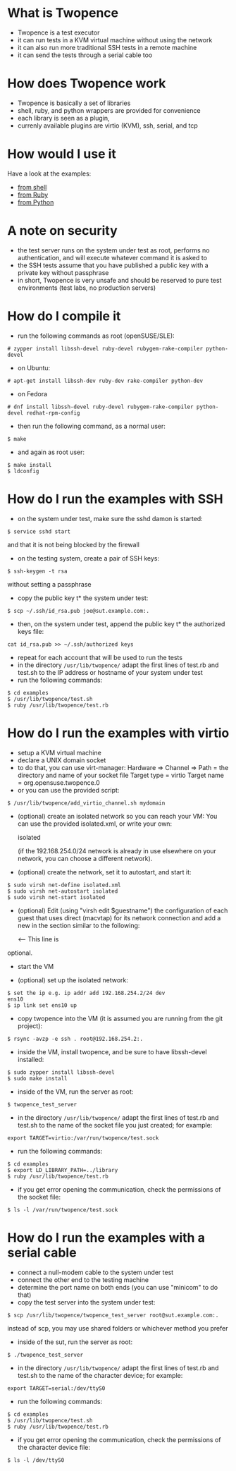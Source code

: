 # What is Twopence

* Twopence is a test executor
* it can run tests in a KVM virtual machine without using the network
* it can also run more traditional SSH tests in a remote machine
* it can send the tests through a serial cable too

# How does Twopence work

* Twopence is basically a set of libraries
* shell, ruby, and python wrappers are provided for convenience
* each library is seen as a plugin,
* currenly available plugins are virtio (KVM), ssh, serial, and tcp

# How would I use it

Have a look at the examples:

* [from shell](examples/example.sh)
* [from Ruby](examples/example.rb)
* [from Python](examples/example.py)

# A note on security

* the test server runs on the system under test as root, performs no authentication,
  and will execute whatever command it is asked to
* the SSH tests assume that you have published a public key
  with a private key without passphrase
* in short, Twopence is very unsafe and should be reserved to
  pure test environments (test labs, no production servers)

# How do I compile it


* run the following commands as root (openSUSE/SLE):

```console
# zypper install libssh-devel ruby-devel rubygem-rake-compiler python-devel
```

* on Ubuntu:

```console
# apt-get install libssh-dev ruby-dev rake-compiler python-dev
```

* on Fedora
```console
# dnf install libssh-devel ruby-devel rubygem-rake-compiler python-devel redhat-rpm-config
```


* then run the following command, as a normal user:

```console
$ make
```

* and again as root user:

```console
$ make install
$ ldconfig
```

# How do I run the examples with SSH

* on the system under test, make sure the sshd damon is started:

```console
$ service sshd start
```

and that it is not being blocked by the firewall

* on the testing system, create a pair of SSH keys:

```console
$ ssh-keygen -t rsa
```

without setting a passphrase

* copy the public key t* the system under test:

```console
$ scp ~/.ssh/id_rsa.pub joe@sut.example.com:.
```
* then, on the system under test, append the public key t* the
  authorized keys file:

```console
cat id_rsa.pub >> ~/.ssh/authorized keys
```

* repeat for each account that will be used to run the tests
* in the directory `/usr/lib/twopence/`
  adapt the first lines of test.rb and test.sh to the IP address or hostname of your system under test
* run the following commands:

```console
$ cd examples
$ /usr/lib/twopence/test.sh
$ ruby /usr/lib/twopence/test.rb
```

# How do I run the examples with virtio

* setup a KVM virtual machine
* declare a UNIX domain socket
* to do that, you can use virt-manager:
  Hardware => Channel =>
  Path = the directory and name of your socket file
  Target type = virtio
  Target name = org.opensuse.twopence.0
* or you can use the provided script:

```console
$ /usr/lib/twopence/add_virtio_channel.sh mydomain
```

* (optional) create an isolated network so you can reach your VM:
  You can use the provided isolated.xml, or write your own:

  <network>
   <name>isolated</name>
     <ip address='192.168.254.1'
  netmask='255.255.255.0'>
     <dhcp>
       <range start='192.168.254.2'
  end='192.168.254.254' />
     </dhcp>
   </ip>
  </network>

  (if the 192.168.254.0/24 network is already in use
  elsewhere on your network, you can choose a
  different network).

* (optional) create the network, set it to autostart, and
start it:

```console
$ sudo virsh net-define isolated.xml
$ sudo virsh net-autostart isolated
$ sudo virsh net-start isolated
```
* (optional) Edit (using "virsh edit $guestname") the
configuration of each guest that uses direct
(macvtap) for its network connection and add a new
<interface> in the <devices> section similar to
the following:

   <interface type='network'>
     <source network='isolated'/>
     <model type='virtio'/> <-- This line is
optional.
   </interface>

* start the VM

* (optional) set up the isolated network:

```console
$ set the ip e.g. ip addr add 192.168.254.2/24 dev
ens10
$ ip link set ens10 up
```

* copy twopence into the VM (it is assumed you are running from the git project):

```console
$ rsync -avzp -e ssh . root@192.168.254.2:.
```

* inside the VM, install twopence, and be sure to have libssh-devel installed:

```console
$ sudo zypper install libssh-devel
$ sudo make install
```

*  inside of the VM, run the server as root:

```console
$ twopence_test_server
```

* in the directory `/usr/lib/twopence/`
  adapt the first lines of test.rb and test.sh
  to the name of the socket file you just created; for example:

```console
export TARGET=virtio:/var/run/twopence/test.sock
```

* run the following commands:

```console
$ cd examples
$ export LD_LIBRARY_PATH=../library
$ ruby /usr/lib/twopence/test.rb
```

* if you get error opening the communication,
  check the permissions of the socket file:

```console
$ ls -l /var/run/twopence/test.sock
```

# How do I run the examples with a serial cable

* connect a null-modem cable to the system under test
* connect the other end to the testing machine
* determine the port name on both ends
  (you can use "minicom" to do that)
* copy the test server into the system under test:

```console
$ scp /usr/lib/twopence/twopence_test_server root@sut.example.com:.
```

instead of scp, you may use shared folders or whichever method you prefer

* inside of the sut, run the server as root:

```console
$ ./twopence_test_server
```

* in the directory `/usr/lib/twopence/`
  adapt the first lines of test.rb and test.sh
  to the name of the character device; for example:

```console
export TARGET=serial:/dev/ttyS0
```

* run the following commands:

```console
$ cd examples
$ /usr/lib/twopence/test.sh
$ ruby /usr/lib/twopence/test.rb
```

* if you get error opening the communication,
  check the permissions of the character device file:

```console
$ ls -l /dev/ttyS0
```
